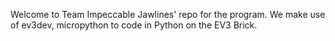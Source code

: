Welcome to Team Impeccable Jawlines' repo for the program. We make use of ev3dev, micropython to code in Python on the EV3 Brick. 
